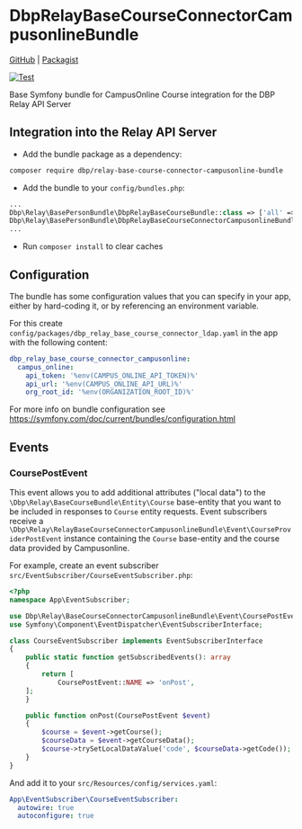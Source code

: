 # DbpRelayBaseCourseConnectorCampusonlineBundle

[GitHub](https://github.com/digital-blueprint/relay-base-course-connector-campusonline-bundle) |
[Packagist](https://packagist.org/packages/dbp/relay-base-course-connector-campusonline-bundle)

[![Test](https://github.com/digital-blueprint/relay-base-course-connector-campusonline-bundle/actions/workflows/test.yml/badge.svg)](https://github.com/digital-blueprint/relay-base-course-connector-campusonline-bundle/actions/workflows/test.yml)

Base Symfony bundle for CampusOnline Course integration for the DBP Relay API Server

## Integration into the Relay API Server

* Add the bundle package as a dependency:

```bash
composer require dbp/relay-base-course-connector-campusonline-bundle
```

* Add the bundle to your `config/bundles.php`:

```php
...
Dbp\Relay\BasePersonBundle\DbpRelayBaseCourseBundle::class => ['all' => true],
Dbp\Relay\BasePersonBundle\DbpRelayBaseCourseConnectorCampusonlineBundle::class => ['all' => true],
...
```

* Run `composer install` to clear caches

## Configuration

The bundle has some configuration values that you can specify in your
app, either by hard-coding it, or by referencing an environment variable.

For this create `config/packages/dbp_relay_base_course_connector_ldap.yaml` in the app with the following
content:

```yaml
dbp_relay_base_course_connector_campusonline:
  campus_online:
    api_token: '%env(CAMPUS_ONLINE_API_TOKEN)%'
    api_url: '%env(CAMPUS_ONLINE_API_URL)%'
    org_root_id: '%env(ORGANIZATION_ROOT_ID)%'
```

For more info on bundle configuration see
https://symfony.com/doc/current/bundles/configuration.html

## Events

### CoursePostEvent

This event allows you to add additional attributes ("local data") to the `\Dbp\Relay\BaseCourseBundle\Entity\Course` base-entity that you want to be included in responses to `Course` entity requests.
Event subscribers receive a `\Dbp\Relay\RelayBaseCourseConnectorCampusonlineBundle\Event\CourseProviderPostEvent` instance containing the `Course` base-entity and the course data provided by Campusonline.

For example, create an event subscriber `src/EventSubscriber/CourseEventSubscriber.php`:

```php
<?php
namespace App\EventSubscriber;

use Dbp\Relay\BaseCourseConnectorCampusonlineBundle\Event\CoursePostEvent;
use Symfony\Component\EventDispatcher\EventSubscriberInterface;

class CourseEventSubscriber implements EventSubscriberInterface
{
    public static function getSubscribedEvents(): array
    {
        return [
            CoursePostEvent::NAME => 'onPost',
    ];
    }

    public function onPost(CoursePostEvent $event)
    {
        $course = $event->getCourse();
        $courseData = $event->getCourseData();
        $course->trySetLocalDataValue('code', $courseData->getCode());
    }
}
```

And add it to your `src/Resources/config/services.yaml`:

```yaml
App\EventSubscriber\CourseEventSubscriber:
  autowire: true
  autoconfigure: true
```
